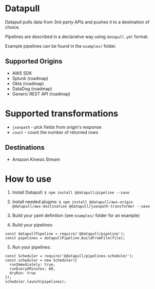# Datapull

Datapull pulls data from 3rd-party APIs and pushes it to a destination of choice.

Pipelines are described in a declarative way using `datapull.yml` format.

Example pipelines can be found in the `examples/` folder. 

## Supported Origins

* AWS SDK
* Splunk (roadmap)
* Okta (roadmap)
* DataDog (roadmap)
* Generic REST API (roadmap)

# Supported transformations

* `jsonpath` - pick fields from origin's response
* `count` - count the number of returned rows

## Destinations

* Amazon Kinesis Stream

# How to use
1. Install Datapull:
`$ npm install @datapull/pipeline --save`

2. Install needed plugins:
`$ npm install @datapull/aws-origin @datapull/aws-destination @datapull/jsonpath-transformer --save`

3. Build your yaml definition (see `examples/` folder for an example)

4. Build your pipelines:
```
const datapullPipeline = require('@datapull/pipeline');
const pipelines = datapullPipeline.buildFromFile(file);
```

5. Run your pipelines:
```
const Scheduler = require('@datapull/pipelines-scheduler');
const scheduler = new Scheduler({
  runImmediately: true,
  runEveryXMinutes: 60,
  dryRun: true
});
scheduler.launch(pipelines);
```
